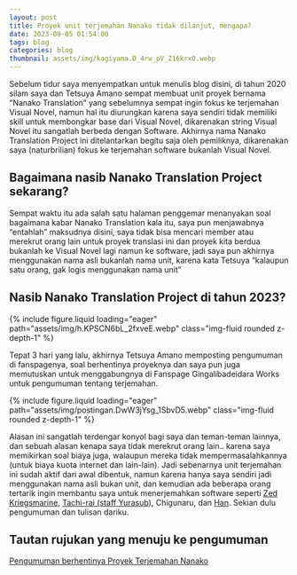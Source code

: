 ```yaml
---
layout: post
title: Proyek unit terjemahan Nanako tidak dilanjut, mengapa?
date: 2023-09-05 01:54:00
tags: blog
categories: blog
thumbnail: assets/img/kagiyama.D_4rw_pV_Z16krxO.webp
---
```


Sebelum tidur saya menyempatkan untuk menulis blog disini, di tahun 2020 silam saya dan Tetsuya Amano sempat membuat unit proyek bernama “Nanako Translation” yang sebelumnya sempat ingin fokus ke terjemahan Visual Novel, namun hal itu diurungkan karena saya sendiri tidak memiliki skill untuk membongkar base dari Visual Novel, dikarenakan string Visual Novel itu sangatlah berbeda dengan Software. Akhirnya nama Nanako Translation Project ini ditelantarkan begitu saja oleh pemiliknya, dikarenakan saya (naturbrilian) fokus ke terjemahan software bukanlah Visual Novel.

## Bagaimana nasib Nanako Translation Project sekarang? ##
Sempat waktu itu ada salah satu halaman penggemar menanyakan soal bagaimana kabar Nanako Translation kala itu, saya pun menjawabnya “entahlah” maksudnya disini, saya tidak bisa mencari member atau merekrut orang lain untuk proyek translasi ini dan proyek kita berdua bukanlah ke Visual Novel lagi namun ke software, jadi saya pun akhirnya menggunakan nama asli bukanlah nama unit, karena kata Tetsuya “kalaupun satu orang, gak logis menggunakan nama unit”

## Nasib Nanako Translation Project di tahun 2023? ##

<div class="row mt-3">
    <div class="col-sm mt-3 mt-md-0">
        {% include figure.liquid loading="eager" path="assets/img/h.KPSCN6bL_2fxveE.webp" class="img-fluid rounded z-depth-1" %}
    </div>
</div>

Tepat 3 hari yang lalu, akhirnya Tetsuya Amano memposting pengumuman di fanspagenya, soal berhentinya proyeknya dan saya pun juga memutuskan untuk menggabungnya di Fanspage Gingalibadeidara Works untuk pengumuman tentang terjemahan.

<div class="row mt-3">
    <div class="col-sm mt-3 mt-md-0">
        {% include figure.liquid loading="eager" path="assets/img/postingan.DwW3jYsg_1SbvD5.webp" class="img-fluid rounded z-depth-1" %}
    </div>
</div>

Alasan ini sangatlah terdengar konyol bagi saya dan teman-teman lainnya, dan sebuah alasan kenapa saya tidak merekrut orang lain.. karena saya memikirkan soal biaya juga, walaupun mereka tidak mempermasalahkannya (untuk biaya kuota internet dan lain-lain). Jadi sebenarnya unit terjemahan ini sudah aktif dari awal dibentuk, namun karena hanya saya sendiri jadi menggunakan nama asli bukan unit, dan kemudian ada beberapa orang tertarik ingin membantu saya untuk menerjemahkan software seperti [Zed Kriegsmarine](https://twitter.com/zed_kms), [Tachi-rai (staff Yurasub)](https://discordapp.com/users/889879197856702485), Chigunaru, dan [Han](https://twitter.com/rayhanlmao). Sekian dulu pengumuman dan tulisan dariku.

## Tautan rujukan yang menuju ke pengumuman ##
[Pengumuman berhentinya Proyek Terjemahan Nanako](https://web.facebook.com/photo/?fbid=330686365967880&set=a.199810992388752)
